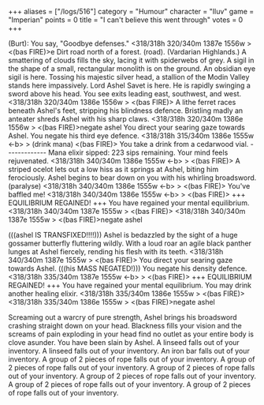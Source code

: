 +++
aliases = ["/logs/516"]
category = "Humour"
character = "Iluv"
game = "Imperian"
points = 0
title = "I can't believe this went through"
votes = 0
+++

(Burt): You say, "Goodbye defenses."
<318/318h 320/340m 1387e 1556w <eb> <bd>> <(bas FIRE)>e
Dirt road north of a forest. (road). (Vardarian Highlands.)
A smattering of clouds fills the sky, lacing it with spiderwebs of grey. A 
sigil in the shape of a small, rectangular monolith is on the ground. An 
obsidian eye sigil is here. Tossing his majestic silver head, a stallion of the
Modin Valley stands here impassively. Lord Ashel Savet is here. He is rapidly 
swinging a sword above his head.
You see exits leading east, southwest, and west.
<318/318h 320/340m 1386e 1556w <eb> <bd>> <(bas FIRE)>
A lithe ferret races beneath Ashel's feet, stripping his blindness defence.
Bristling madly an anteater shreds Ashel with his sharp claws.
<318/318h 320/340m 1386e 1556w <eb> <bd>> <(bas FIRE)>negate ashel
You direct your searing gaze towards Ashel.
You negate his third eye defence.
<318/318h 315/340m 1386e 1555w <-b> <bd>> (drink mana) <(bas FIRE)>
You take a drink from a cedarwood vial.
------------- Mana elixir sipped: 223 sips remaining.
Your mind feels rejuvenated.
<318/318h 340/340m 1386e 1555w <-b> <bd>> <(bas FIRE)>
A striped ocelot lets out a low hiss as it springs at Ashel, biting him 
ferociously.
Ashel begins to bear down on you with his whirling broadsword. (paralyse)
<318/318h 340/340m 1386e 1555w <-b> <bd>> <(bas FIRE)>
You've baffled me!
<318/318h 340/340m 1386e 1555w <-b> <bd>> <(bas FIRE)>
+++ EQUILIBRIUM REGAINED! +++
You have regained your mental equilibrium.
<318/318h 340/340m 1387e 1555w <eb> <bd>> <(bas FIRE)>
<318/318h 340/340m 1387e 1555w <eb> <bd>> <(bas FIRE)>negate ashel

(((ashel IS TRANSFIXED!!!!)))
Ashel is bedazzled by the sight of a huge gossamer butterfly fluttering wildly.
With a loud roar an agile black panther lunges at Ashel fiercely, rending his 
flesh with its teeth.
<318/318h 340/340m 1387e 1555w <eb> <bd>> <(bas FIRE)>
You direct your searing gaze towards Ashel.
(((his MASS NEGATED!)))
You negate his density defence.
<318/318h 335/340m 1387e 1555w <-b> <bd>> <(bas FIRE)>
+++ EQUILIBRIUM REGAINED! +++
You have regained your mental equilibrium.
You may drink another healing elixir.
<318/318h 335/340m 1386e 1555w <eb> <bd>> <(bas FIRE)>
<318/318h 335/340m 1386e 1555w <eb> <bd>> <(bas FIRE)>negate ashel

Screaming out a warcry of pure strength, Ashel brings his broadsword crashing 
straight down on your head. Blackness fills your vision and the screams of pain
exploding in your head find no outlet as your entire body is clove asunder.
You have been slain by Ashel.
A linseed falls out of your inventory.
A linseed falls out of your inventory.
An iron bar falls out of your inventory.
A group of 2 pieces of rope falls out of your inventory.
A group of 2 pieces of rope falls out of your inventory.
A group of 2 pieces of rope falls out of your inventory.
A group of 2 pieces of rope falls out of your inventory.
A group of 2 pieces of rope falls out of your inventory.
A group of 2 pieces of rope falls out of your inventory.